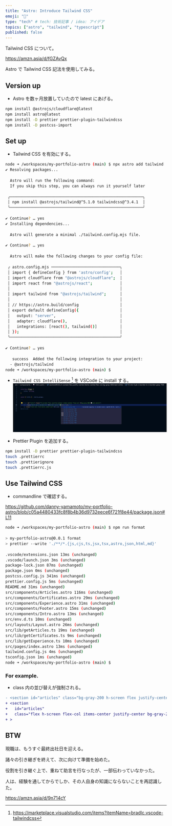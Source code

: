 ```yaml
---
title: "Astro: Introduce Tailwind CSS"
emoji: "🎨"
type: "tech" # tech: 技術記事 / idea: アイデア
topics: ["astro", "tailwind", "typescript"]
published: false
---
```

Tailwind CSS について。

https://amzn.asia/d/fGZAvQx

Astro で Tailwind CSS 記法を使用してみる。

## Version up
- Astro を数ヶ月放置していたので latest にあげる。
```bash
npm install @astrojs/cloudflare@latest
npm install astro@latest
npm install -D prettier prettier-plugin-tailwindcss
npm install -D postcss-import
```

## Set up
- Tailwind CSS を有効にする。
```bash
node ➜ /workspaces/my-portfolio-astro (main) $ npx astro add tailwind
✔ Resolving packages...

  Astro will run the following command:
  If you skip this step, you can always run it yourself later

 ╭──────────────────────────────────────────────────────────╮
 │ npm install @astrojs/tailwind@^5.1.0 tailwindcss@^3.4.1  │
 ╰──────────────────────────────────────────────────────────╯

✔ Continue? … yes
✔ Installing dependencies...

  Astro will generate a minimal ./tailwind.config.mjs file.

✔ Continue? … yes

  Astro will make the following changes to your config file:

 ╭ astro.config.mjs ──────────────────────────────╮
 │ import { defineConfig } from 'astro/config';   │
 │ import cloudflare from "@astrojs/cloudflare";  │
 │ import react from "@astrojs/react";            │
 │                                                │
 │ import tailwind from "@astrojs/tailwind";      │
 │                                                │
 │ // https://astro.build/config                  │
 │ export default defineConfig({                  │
 │   output: "server",                            │
 │   adapter: cloudflare(),                       │
 │   integrations: [react(), tailwind()]          │
 │ });                                            │
 ╰────────────────────────────────────────────────╯

✔ Continue? … yes
  
   success  Added the following integration to your project:
  - @astrojs/tailwind
node ➜ /workspaces/my-portfolio-astro (main) $ 
```

- `Tailwind CSS IntelliSense` [^1] を VSCode に install する。
![alt text](/images/fd3b6d51ab75b7-a.png)

- Prettier Plugin を追加する。
```bash
npm install -D prettier prettier-plugin-tailwindcss
touch .prettierrc
touch .prettierignore
touch .prettierrc.js
```

## Use Tailwind CSS
- commandline で確認する。

https://github.com/danny-yamamoto/my-portfolio-astro/blob/c05a4480433fc8f8b4b36d9732eece6f721f8e44/package.json#L11

```bash
node ➜ /workspaces/my-portfolio-astro (main) $ npm run format

> my-portfolio-astro@0.0.1 format
> prettier --write './**/*.{js,cjs,ts,jsx,tsx,astro,json,html,md}'

.vscode/extensions.json 13ms (unchanged)
.vscode/launch.json 3ms (unchanged)
package-lock.json 87ms (unchanged)
package.json 0ms (unchanged)
postcss.config.js 341ms (unchanged)
prettier.config.js 5ms (unchanged)
README.md 31ms (unchanged)
src/components/Articles.astro 116ms (unchanged)
src/components/Certificates.astro 29ms (unchanged)
src/components/Experience.astro 31ms (unchanged)
src/components/Footer.astro 15ms (unchanged)
src/components/Intro.astro 13ms (unchanged)
src/env.d.ts 10ms (unchanged)
src/layouts/Layout.astro 26ms (unchanged)
src/lib/getArticles.ts 19ms (unchanged)
src/lib/getCertificates.ts 9ms (unchanged)
src/lib/getExperience.ts 10ms (unchanged)
src/pages/index.astro 13ms (unchanged)
tailwind.config.js 4ms (unchanged)
tsconfig.json 1ms (unchanged)
node ➜ /workspaces/my-portfolio-astro (main) $
```

### For example.
- class 内の並び替えが強制される。
```diff
- <section id="articles" class="bg-gray-200 h-screen flex justify-center items-center flex-col">
+ <section
+   id="articles"
+   class="flex h-screen flex-col items-center justify-center bg-gray-200"
+ >
```

## BTW
現職は、もうすぐ最終出社日を迎える。

諸々の引き継ぎを終えて、次に向けて準備を始めた。

役割を引き継ぐ上で、重ねて助言を行なったが、一部伝わっていなかった。

人は、経験を通してからでしか、その人自身の知識にならないことを再認識した。

https://amzn.asia/d/9n714cY

[^1]: https://marketplace.visualstudio.com/items?itemName=bradlc.vscode-tailwindcss
